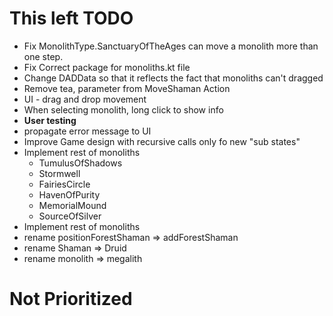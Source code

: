 # This left TODO
- Fix MonolithType.SanctuaryOfTheAges can move a monolith more than one step.
- Fix Correct package for monoliths.kt file
- Change DADData so that it reflects the fact that monoliths can't dragged
- Remove tea, parameter from MoveShaman Action
- UI - drag and drop movement
- When selecting monolith, long click to show info
- **User testing**
- propagate error message to UI
- Improve Game design with recursive calls only fo new "sub states"
- Implement rest of monoliths
  - TumulusOfShadows 
  - Stormwell 
  - FairiesCircle 
  - HavenOfPurity 
  - MemorialMound 
  - SourceOfSilver
- Implement rest of monoliths
- rename positionForestShaman => addForestShaman
- rename Shaman => Druid
- rename monolith => megalith

# Not Prioritized
